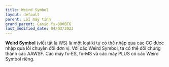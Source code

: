 ```yaml
---
title: Weird Symbol
layout: default
parent: Lỗi máy tính
grand_parent: Casio fx-880BTG
last_modified_date: 04/03/2023
---
```


**Weird Symbol** (viết tắt là WS) là một loại kí tự có thể nhập qua các CC được nhập qua lỗi chuyển đổi đơn vị. Với các Weird Symbol, ta có thể đổi chúng thành các AAWSF.
Các máy fx-ES, fx-MS và các máy PLUS có các Weird Symbol riêng.